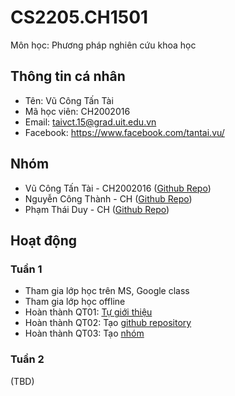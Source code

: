 # CS2205.CH1501

Môn học: Phương pháp nghiên cứu khoa học

## Thông tin cá nhân

- Tên: Vũ Công Tấn Tài
- Mã học viên: CH2002016
- Email: taivct.15@grad.uit.edu.vn
- Facebook: https://www.facebook.com/tantai.vu/


## Nhóm

- Vũ Công Tấn Tài - CH2002016 ([Github Repo](https://github.com/tai-vu-hcmuit/CS2205.CH1501.PPNCKH))
- Nguyễn Công Thành - CH ([Github Repo](https://github.com/NCThanhNguyenPhoto/CS2205.CH1501))
- Phạm Thái Duy - CH ([Github Repo](https://github.com/duypt15uit/CS2205.CH1501))


## Hoạt động

### Tuần 1

- Tham gia lớp học trên MS, Google class
- Tham gia lớp học offline
- Hoàn thành QT01: [Tự giới thiệu](https://classroom.google.com/u/1/c/MjU1MDMxNDMzMDk5/m/Mjg3NzY4OTA3OTE1/details)
- Hoàn thành QT02: Tạo [github repository](https://github.com/tai-vu-hcmuit/CS2205.CH1501.PPNCKH)
- Hoàn thành QT03: Tạo [nhóm](https://classroom.google.com/u/1/c/MjU1MDMxNDMzMDk5/m/Mjg3NzY4OTA3OTU4/details)


### Tuần 2

(TBD)